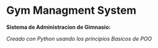 # Gym Managment System

**Sistema de Administracion de Gimnasio:**

*Creado con Python usando los principios Basicos de POO*
